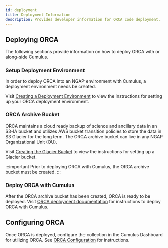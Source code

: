 ```yaml
---
id: deployment
title: Deployment Information
description: Provides developer information for ORCA code deployment.
---
```

## Deploying ORCA
The following sections provide information on how to
deploy ORCA with or along-side Cumulus.
### Setup Deployment Environment
In order to deploy ORCA into an NGAP environment with 
Cumulus, a deployment environment needs be created.

Visit [Creating a Deployment Environment](setting-up-deployment-environment.md)
to view the instructions for setting up your ORCA deployment environment.

### ORCA Archive Bucket
ORCA maintains a cloud ready backup of science and 
ancillary data in an S3-IA bucket and utilizes AWS 
bucket transition policies to store the data in S3 
Glacier for the long term. The ORCA archive bucket can 
live in any NGAP Organizational Unit (OU).

Visit [Creating the Glacier Bucket](creating-orca-glacier-bucket.md)
to view the instructions for setting up a Glacier 
bucket.

:::important
Prior to deploying ORCA with Cumulus, the ORCA archive bucket must be
created.
:::

### Deploy ORCA with Cumulus
After the ORCA archive bucket has been created, ORCA is ready to be
deployed. Visit [ORCA deployment documentation](deployment-with-cumulus.md)
for instructions to deploy ORCA with Cumulus.


## Configuring ORCA
Once ORCA is deployed, configure the collection in the Cumulus Dashboard for utilizing ORCA. See [ORCA Configuration](deployment-with-cumulus.md#collection-configuration) 
for instructions.

